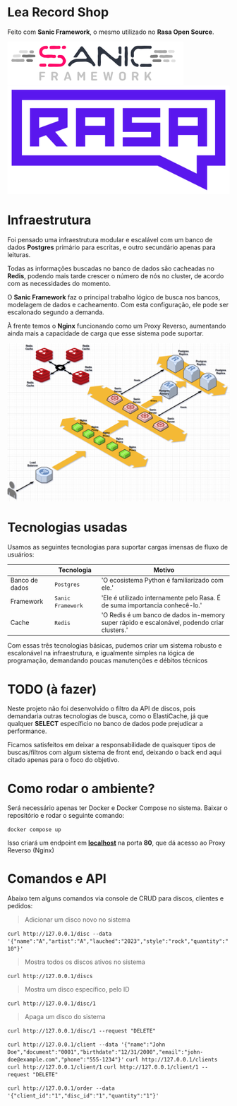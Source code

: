 # Lea Record Shop

Feito com **Sanic Framework**, o mesmo utilizado no **Rasa Open Source**.

[![Sanic Framework](sanic.png)](https://sanic.dev)
[![Rasa](rasa.svg)](https://rasa.com)

# Infraestrutura

Foi pensado uma infraestrutura modular e escalável com um banco de dados **Postgres** primário para escritas, e outro secundário apenas para leituras.

Todas as informações buscadas no banco de dados são cacheadas no **Redis**, podendo mais tarde crescer o número de nós no cluster, de acordo com as necessidades do momento.

O **Sanic Framework** faz o principal trabalho lógico de busca nos bancos, modelagem de dados e cacheamento. Com esta configuração, ele pode ser escalonado segundo a demanda.

À frente temos o **Nginx** funcionando como um Proxy Reverso, aumentando ainda mais a capacidade de carga que esse sistema pode suportar.

![Sanic Framework](infra.png)

# Tecnologias usadas

Usamos as seguintes tecnologias para suportar cargas imensas de fluxo de usuários:

|                |Tecnologia                     |Motivo                         |
|----------------|-------------------------------|-----------------------------|
|Banco de dados  |`Postgres`                     |'O ecosistema Python é familiarizado com ele.'|
|Framework       |`Sanic Framework  `            |'Ele é utilizado internamente pelo Rasa. É de suma importancia conhecê-lo.'|
|Cache           |`Redis`|'O Redis é um banco de dados in-memory super rápido e escalonável, podendo criar clusters.'|

Com essas três tecnologias básicas, pudemos criar um sistema robusto e escalonável na infraestrutura, e igualmente simples na lógica de programação, demandando poucas manutenções e débitos técnicos

# TODO (à fazer)

Neste projeto não foi desenvolvido o filtro da API de discos, pois demandaria outras tecnologias de busca, como o ElastiCache, já que qualquer **SELECT** específicio no banco de dados pode prejudicar a performance.

Ficamos satisfeitos em deixar a responsabilidade de quaisquer tipos de buscas/filtros com algum sistema de front end, deixando o back end aqui citado apenas para o foco do objetivo.


# Como rodar o ambiente?

Será necessário apenas ter Docker e Docker Compose no sistema. Baixar o repositório e rodar o seguinte comando:

`docker compose up`

Isso criará um endpoint em **[localhost](http://127.0.0.1)** na porta **80**, que dá acesso ao Proxy Reverso (Nginx)

# Comandos e API

Abaixo tem alguns comandos via console de CRUD para discos, clientes e pedidos:

> Adicionar um disco novo no sistema

`curl http://127.0.0.1/disc --data '{"name":"A","artist":"A","lauched":"2023","style":"rock","quantity":"10"}'`


> Mostra todos os discos ativos no sistema
>
`curl http://127.0.0.1/discs`

> Mostra um disco específico, pelo ID
>
`curl http://127.0.0.1/disc/1`

> Apaga um disco do sistema
>
`curl http://127.0.0.1/disc/1 --request "DELETE"`

`curl http://127.0.0.1/client --data '{"name":"John Doe","document":"0001","birthdate":"12/31/2000","email":"john-doe@example.com","phone":"555-1234"}'`
`curl http://127.0.0.1/clients`
`curl http://127.0.0.1/client/1`
`curl http://127.0.0.1/client/1 --request "DELETE"`

`curl http://127.0.0.1/order --data '{"client_id":"1","disc_id":"1","quantity":"1"}'`